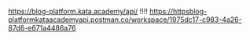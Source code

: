 https://blog-platform.kata.academy/api/
 !!!!  https://httpsblog-platformkataacademyapi.postman.co/workspace/1975dc17-c983-4a26-87d6-e671a4486a76
